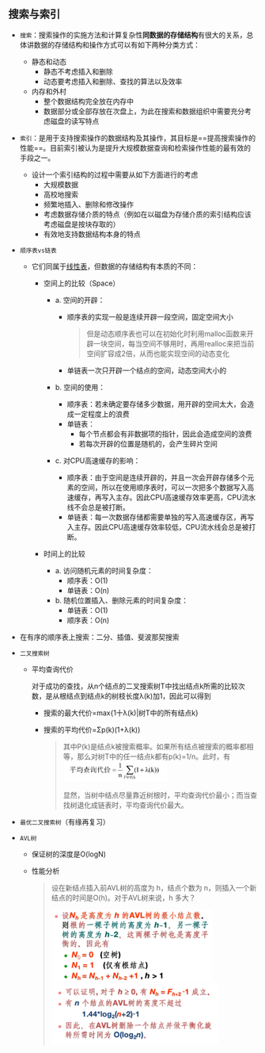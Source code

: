 ## 搜索与索引

- `搜索`：搜索操作的实施方法和计算复杂性**同数据的存储结构**有很大的关系，总体讲数据的存储结构和操作方式可以有如下两种分类方式：

  - 静态和动态
    - 静态不考虑插入和删除
    - 动态要考虑插入和删除、查找的算法以及效率
  - 内存和外村
    - 整个数据结构完全放在内存中
    - 数据部分或全部存放在次盘上，为此在搜索和数据组织中需要充分考虑磁盘的读写特点

- `索引`：是用于支持搜索操作的数据结构及其操作，其目标是==提高搜索操作的性能==。目前索引被认为是提升大规模数据查询和检索操作性能的最有效的手段之一。

  - 设计一个索引结构的过程中需要从如下方面进行的考虑
    - 大规模数据
    - 高校地搜索
    - 频繁地插入、删除和修改操作
    - 考虑数据存储介质的特点（例如在以磁盘为存储介质的索引结构应该考虑磁盘是按块存取的）
    - 有效地支持数据结构本身的特点

- `顺序表vs链表`

  - 它们同属于[线性表](http://data.biancheng.net/view/157.html)，但数据的存储结构有本质的不同：

    - 空间上的比较（Space）

      - a. 空间的开辟：

        - 顺序表的实现一般是连续开辟一段空间，固定空间大小

          > 但是动态顺序表也可以在初始化时利用malloc函数来开辟一块空间，每当空间不够用时，再用realloc来把当前空间扩容成2倍，从而也能实现空间的动态变化

        - 单链表一次只开辟一个结点的空间，动态空间大小的

      - b. 空间的使用：

        - 顺序表：若未确定要存储多少数据，用开辟的空间太大，会造成一定程度上的浪费
        - 单链表：
          - 每个节点都会有非数据项的指针，因此会造成空间的浪费
          - 若每次开辟的位置是随机的，会产生碎片空间

      - c. 对CPU高速缓存的影响：

        - 顺序表：由于空间是连续开辟的，并且一次会开辟存储多个元素的空间，所以在使用顺序表时，可以一次把多个数据写入高速缓存，再写入主存。因此CPU高速缓存效率更高，CPU流水线不会总是被打断。
        - 单链表：每一次数据存储都需要单独的写入高速缓存区，再写入主存。因此CPU高速缓存效率较低，CPU流水线会总是被打断。

    - 时间上的比较

      - a. 访问随机元素的时间复杂度：
        - 顺序表：O(1)
        - 单链表：O(n)
      - b. 随机位置插入、删除元素的时间复杂度：
        - 单链表：O(1)
        - 顺序表：O(n)

- 在有序的顺序表上搜索：二分、插值、斐波那契搜索

- `二叉搜索树`

  - 平均查询代价

    对于成功的查找，从n个结点的二叉搜索树T中找出结点k所需的比较次数，是从根结点到结点k的树枝长度λ(k)加1，因此可以得到

    - 搜索的最大代价=max{1十λ(k)|树T中的所有结点k}

    - 搜索的平均代价=Σp(k)(1+λ(k))

      > 其中P(k)是结点k被搜索概率。如果所有结点被搜索的概率都相等，那么对树T中的任一结点k都有p(k)=1/n。此时，有<img src="pic/image-20200407103619200.png" alt="image-20200407103619200" style="zoom: 50%;" />
      >
      > 显然，当树中结点尽量靠近树根时，平均查询代价最小；而当查找树退化成链表时，平均查询代价最大。

- `最优二叉搜索树`（有缘再复习）

- `AVL树`

  - 保证树的深度是O(logN)

  - 性能分析

    > 设在新结点插入前AVL树的高度为 h，结点个数为 n，则插入一个新结点的时间是O(h)。对于AVL树来说，h 多大？
    >
    > <img src="pic/image-20200407110640190.png" alt="image-20200407110640190" style="zoom:33%;" />
    >
    > <img src="pic/image-20200407110700641.png" alt="image-20200407110700641" style="zoom: 33%;" />

